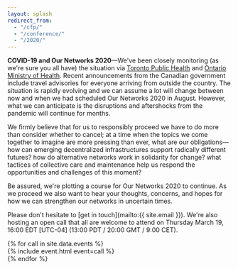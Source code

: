```yaml
---
layout: splash
redirect_from:
  - "/cfp/"
  - "/conference/"
  - "/2020/"
---
```


**COVID-19 and Our Networks 2020**—We've been closely monitoring (as we're sure you all have) the situation via [Toronto Public Health](https://www.toronto.ca/community-people/health-wellness-care/diseases-medications-vaccines/coronavirus/) and [Ontario Ministry of Health](https://www.ontario.ca/page/2019-novel-coronavirus). Recent announcements from the Canadian government include travel advisories for everyone arriving from outside the country. The situation is rapidly evolving and we can assume a lot will change between now and when we had scheduled Our Networks 2020 in August. However, what we can anticipate is the disruptions and aftershocks from the pandemic will continue for months.

We firmly believe that for us to responsibly proceed we have to do more than consider whether to cancel; at a time when the topics we come together to imagine are more pressing than ever, what are our obligations—how can emerging decentralized infrastructures support radically different futures? how do alternative networks work in solidarity for change? what tactices of collective care and maintenance help us respond the opportunities and challenges of this moment?

Be assured, we're plotting a course for Our Networks 2020 to continue. As we proceed we also want to hear your thoughts, concerns, and hopes for how we can strengthen our networks in uncertain times. 

Please don't hesitate to [get in touch](mailto:{{ site.email }}). We're also hosting an open call that all are welcome to attend on Thursday March 19, 16:00 EDT [UTC-04] (13:00 PDT / 20:00 GMT / 9:00 CET).

<!-- Call section -->
<section class="sections">
  <div class="container">
    <div class="row events-grid">
      {% for call in site.data.events %}
      <div class="six columns event">
        {% include event.html event=call %}
      </div>
      {% endfor %}
    </div>
  </div>
</section>
